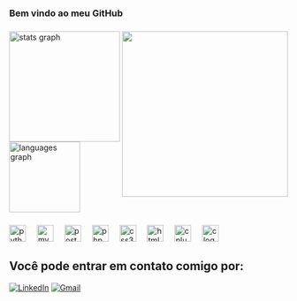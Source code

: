<h3 align="left">Bem vindo ao meu GitHub</h3>

###

<img align="right" height="300" src="https://i.giphy.com/media/v1.Y2lkPTc5MGI3NjExNXUxenlkd3B3dmhzZmxiNDM3MnJobGpycnRidTU5Y3pmMHdtaTNlaiZlcD12MV9pbnRlcm5hbF9naWZfYnlfaWQmY3Q9Zw/CqDTYmxrpApGF9eI6q/giphy.gif"  />


<div align="left">
  <img src="https://github-readme-stats.vercel.app/api?username=luisfilipe3&hide_title=false&hide_rank=true&show_icons=true&include_all_commits=false&count_private=false&disable_animations=false&theme=monokai&locale=en&hide_border=true" height="200" alt="stats graph"  />
  </div>
  <img src="https://github-readme-stats.vercel.app/api/top-langs?username=luisfilipe3&locale=en&hide_title=false&layout=compact&card_width=320&langs_count=12&theme=monokai&hide_border=true" height="128" alt="languages graph"  />
</div>

###

<div align="left">
  <img src="https://img.shields.io/badge/Python-3776AB?logo=python&logoColor=white&style=for-the-badge" height="30" alt="python logo"  />
  <img width="12" />
  <img src="https://img.shields.io/badge/MySQL-4479A1?logo=mysql&logoColor=white&style=for-the-badge" height="30" alt="mysql logo"  />
  <img width="12" />
  <img src="https://img.shields.io/badge/PostgreSQL-4169E1?logo=postgresql&logoColor=white&style=for-the-badge" height="30" alt="postgresql logo"  />
  <img width="12" />
  <img src="https://img.shields.io/badge/PHP-777BB4?logo=php&logoColor=black&style=for-the-badge" height="30" alt="php logo"  />
  <img width="12" />
  <img src="https://img.shields.io/badge/CSS3-1572B6?logo=css3&logoColor=white&style=for-the-badge" height="30" alt="css3 logo"  />
  <img width="12" />
  <img src="https://img.shields.io/badge/HTML5-E34F26?logo=html5&logoColor=white&style=for-the-badge" height="30" alt="html5 logo"  />
  <img width="12" />
  <img src="https://img.shields.io/badge/C++-00599C?logo=cplusplus&logoColor=white&style=for-the-badge" height="30" alt="cplusplus logo"  />
  <img width="12" />
  <img src="https://img.shields.io/badge/C-A8B9CC?logo=c&logoColor=black&style=for-the-badge" height="30" alt="c logo"  />
</div>

###

## Você pode entrar em contato comigo por:
[![LinkedIn](https://img.shields.io/static/v1?style=for-the-badge&message=LinkedIn&color=0A66C2&logo=LinkedIn&logoColor=FFFFFF&label=)][linkedin]
[![Gmail](https://img.shields.io/static/v1?style=for-the-badge&message=Gmail&color=EA4335&logo=Gmail&logoColor=FFFFFF&label=)][gmail]
  
[linkedin]:https://www.linkedin.com/in/lu%C3%ADs-filipe-silva-de-andrade-690949291/
[gmail]: mailto:luisfilipesva@gmail.com
</div>

###
